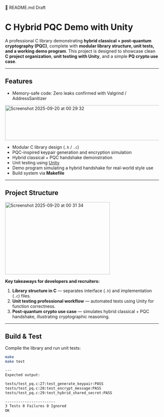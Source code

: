 🔹 README.md Draft
# C Hybrid PQC Demo with Unity

A professional C library demonstrating **hybrid classical + post-quantum cryptography (PQC)**, complete with **modular library structure, unit tests, and a working demo program**. This project 
is designed to showcase clean **C project organization**, **unit testing with Unity**, and a simple **PQ crypto use case**.

--- 

## Features

- Memory-safe code: Zero leaks confirmed with Valgrind / AddressSanitizer

<img width="505" height="115" alt="Screenshot 2025-09-20 at 00 29 32" src="https://github.com/user-attachments/assets/397f7851-f28c-4d30-bedd-abc3abe84d49" />

- Modular C library design (`.h` / `.c`)  
- PQC-inspired keypair generation and encryption simulation  
- Hybrid classical + PQC handshake demonstration  
- Unit testing using [Unity](https://github.com/ThrowTheSwitch/Unity)  
- Demo program simulating a hybrid handshake for real-world style use  
- Build system via **Makefile**

---

## Project Structure

<img width="343" height="237" alt="Screenshot 2025-09-20 at 00 31 34" src="https://github.com/user-attachments/assets/c34ed64d-a15c-481a-b507-1764f3197f79" />


**Key takeaways for developers and recruiters:**

1. **Library structure in C** — separates interface (`.h`) and implementation (`.c`) files.  
2. **Unit testing professional workflow** — automated tests using Unity for function correctness.  
3. **Post-quantum crypto use case** — simulates hybrid classical + PQC handshake, illustrating cryptographic reasoning.

---

## Build & Test

Compile the library and run unit tests:

```bash
make
make test

--- 
Expected output:

tests/test_pq.c:27:test_generate_keypair:PASS
tests/test_pq.c:28:test_encrypt_message:PASS
tests/test_pq.c:29:test_hybrid_shared_secret:PASS

-----------------------
3 Tests 0 Failures 0 Ignored 
OK

